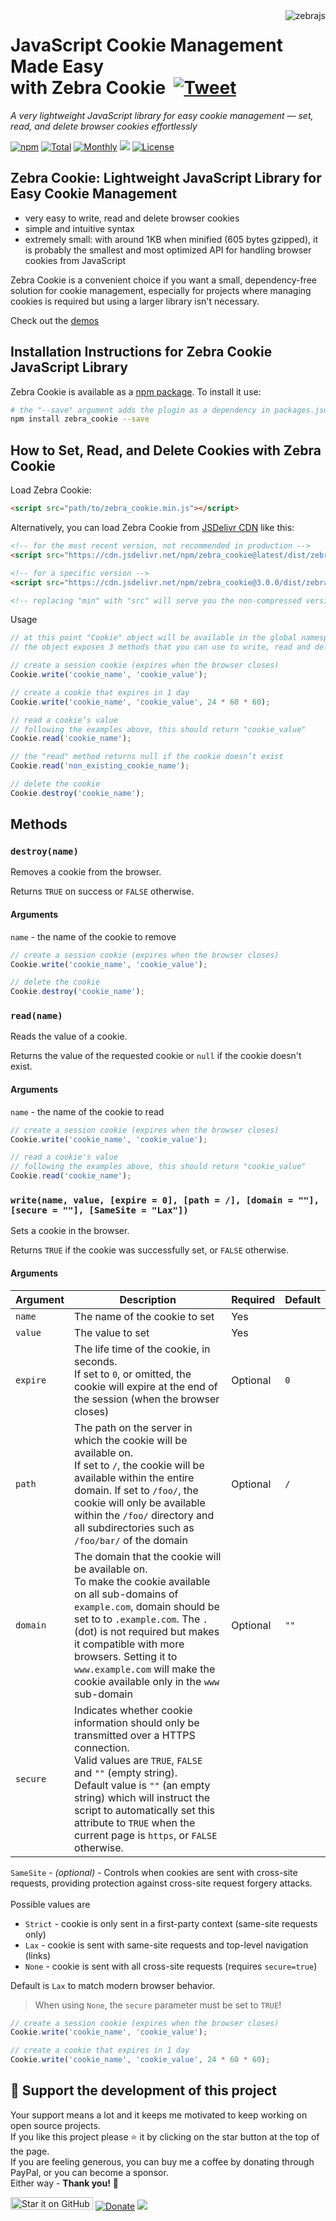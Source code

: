 <img src="https://raw.githubusercontent.com/stefangabos/zebrajs/master/docs/images/logo.png" alt="zebrajs" align="right">

# JavaScript Cookie Management Made Easy<br>with Zebra Cookie &nbsp;[![Tweet](https://img.shields.io/twitter/url/http/shields.io.svg?style=social)](https://twitter.com/intent/tweet?text=A+ridiculously+small+(~500+bytes+minified)+JavaScript+API+for+writing,+reading+and+deleting+browser+cookies&url=https://github.com/stefangabos/Zebra_Datepicker&via=stefangabos&hashtags=jquery,javascript)

*A very lightweight JavaScript library for easy cookie management — set, read, and delete browser cookies effortlessly*

[![npm](https://img.shields.io/npm/v/zebra_cookie.svg)](https://www.npmjs.com/package/zebra_cookie) [![Total](https://img.shields.io/npm/dt/zebra_cookie.svg)](https://www.npmjs.com/package/zebra_cookie) [![Monthly](https://img.shields.io/npm/dm/zebra_cookie.svg)](https://www.npmjs.com/package/zebra_cookie) [![](https://data.jsdelivr.com/v1/package/npm/zebra_cookie/badge?style=rounded)](https://www.jsdelivr.com/package/npm/zebra_cookie) [![License](https://img.shields.io/npm/l/zebra_cookie.svg)](https://github.com/stefangabos/Zebra_Cookie/blob/master/LICENSE.md)

## Zebra Cookie: Lightweight JavaScript Library for Easy Cookie Management

- very easy to write, read and delete browser cookies
- simple and intuitive syntax
- extremely small: with around 1KB when minified (605 bytes gzipped), it is probably the smallest and most optimized API for handling browser cookies from JavaScript

Zebra Cookie is a convenient choice if you want a small, dependency-free solution for cookie management, especially for projects where managing cookies is required but using a larger library isn't necessary.

Check out the [demos](https://stefangabos.github.io/Zebra_Cookie/)

## Installation Instructions for Zebra Cookie JavaScript Library

Zebra Cookie is available as a [npm package](https://www.npmjs.com/package/zebra_cookie). To install it use:

```bash
# the "--save" argument adds the plugin as a dependency in packages.json
npm install zebra_cookie --save
```

## How to Set, Read, and Delete Cookies with Zebra Cookie

Load Zebra Cookie:

```html
<script src="path/to/zebra_cookie.min.js"></script>
```

Alternatively, you can load Zebra Cookie from [JSDelivr CDN](https://www.jsdelivr.com/package/npm/zebra_cookie) like this:

```html
<!-- for the most recent version, not recommended in production -->
<script src="https://cdn.jsdelivr.net/npm/zebra_cookie@latest/dist/zebra_cookie.min.js"></script>

<!-- for a specific version -->
<script src="https://cdn.jsdelivr.net/npm/zebra_cookie@3.0.0/dist/zebra_cookie.min.js"></script>

<!-- replacing "min" with "src" will serve you the non-compressed version -->
```

Usage

```javascript
// at this point "Cookie" object will be available in the global namespace
// the object exposes 3 methods that you can use to write, read and delete cookies

// create a session cookie (expires when the browser closes)
Cookie.write('cookie_name', 'cookie_value');

// create a cookie that expires in 1 day
Cookie.write('cookie_name', 'cookie_value', 24 * 60 * 60);

// read a cookie’s value
// following the examples above, this should return "cookie_value"
Cookie.read('cookie_name');

// the "read" method returns null if the cookie doesn’t exist
Cookie.read('non_existing_cookie_name');

// delete the cookie
Cookie.destroy('cookie_name');
```

## Methods

### `destroy(name)`

Removes a cookie from the browser.

Returns `TRUE` on success or `FALSE` otherwise.

#### Arguments

`name` - the name of the cookie to remove

```javascript
// create a session cookie (expires when the browser closes)
Cookie.write('cookie_name', 'cookie_value');

// delete the cookie
Cookie.destroy('cookie_name');
```

### `read(name)`

Reads the value of a cookie.

Returns the value of the requested cookie or `null` if the cookie doesn't exist.

#### Arguments

`name` - the name of the cookie to read

```javascript
// create a session cookie (expires when the browser closes)
Cookie.write('cookie_name', 'cookie_value');

// read a cookie's value
// following the examples above, this should return "cookie_value"
Cookie.read('cookie_name');
```

### `write(name, value, [expire = 0], [path = /], [domain = ""], [secure = ""], [SameSite = "Lax"])`

Sets a cookie in the browser.

Returns `TRUE` if the cookie was successfully set, or `FALSE` otherwise.

#### Arguments

| Argument | Description | Required | Default |
|---|---|---|---|
|`name` | The name of the cookie to set | Yes |
|`value` | The value to set | Yes |
|`expire` | The life time of the cookie, in seconds.<br>If set to `0`, or omitted, the cookie will expire at the end of the session (when the browser closes) | Optional | `0`
| `path`| The path on the server in which the cookie will be available on.<br>If set to `/`, the cookie will be available within the entire domain. If set to `/foo/`, the cookie will only be available within the `/foo/` directory and all subdirectories such as `/foo/bar/` of the domain | Optional | `/`
|`domain` | The domain that the cookie will be available on.<br>To make the cookie available on all sub-domains of `example.com`, domain should be set to to `.example.com`. The `.` (dot) is not required but makes it compatible with more browsers. Setting it to `www.example.com` will make the cookie available only in the `www` sub-domain | Optional | `""`
| `secure` | Indicates whether cookie information should only be transmitted over a HTTPS connection.<br>Valid values are `TRUE`, `FALSE` and `""` (empty string).<br>Default value is `""` (an empty string) which will instruct the script to automatically set this attribute to `TRUE` when the current page is `https`, or `FALSE` otherwise.

`SameSite` - *(optional)* - Controls when cookies are sent with cross-site requests, providing protection against cross-site request forgery attacks.<br><br>
Possible values are
- `Strict` - cookie is only sent in a first-party context (same-site requests only)
- `Lax` - cookie is sent with same-site requests and top-level navigation (links)
- `None` - cookie is sent with all cross-site requests (requires `secure=true`)

Default is `Lax` to match modern browser behavior.
>   When using `None`, the `secure` parameter must be set to `TRUE`!

```javascript
// create a session cookie (expires when the browser closes)
Cookie.write('cookie_name', 'cookie_value');

// create a cookie that expires in 1 day
Cookie.write('cookie_name', 'cookie_value', 24 * 60 * 60);

```
## 🎂 Support the development of this project

Your support means a lot and it keeps me motivated to keep working on open source projects.<br>
If you like this project please ⭐ it by clicking on the star button at the top of the page.<br>
If you are feeling generous, you can buy me a coffee by donating through PayPal, or you can become a sponsor.<br>
Either way - **Thank you!** 🎉

[<img src="https://img.shields.io/github/stars/stefangabos/zebra_cookie?color=green&label=star%20it%20on%20GitHub" width="132" height="20" alt="Star it on GitHub">](https://github.com/stefangabos/Zebra_Cookie) [![Donate](https://img.shields.io/badge/Donate-PayPal-green.svg)](https://www.paypal.com/cgi-bin/webscr?cmd=_s-xclick&hosted_button_id=BB4S849EMJH48) [<img src="https://img.shields.io/badge/-Sponsor-fafbfc?logo=GitHub%20Sponsors">](https://github.com/sponsors/stefangabos)
